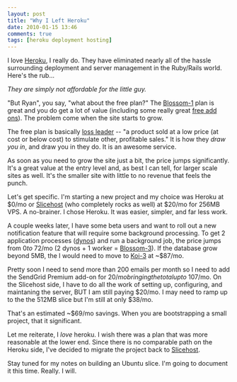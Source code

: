 ```yaml
---
layout: post
title: "Why I Left Heroku"
date: 2010-01-15 13:46
comments: true
tags: [heroku deployment hosting]
---
```

I love [Heroku](http://heroku.com), I really do. They have eliminated nearly all of the hassle surrounding  deployment and server management in the Ruby/Rails world. Here's the rub...

*They are simply not affordable for the little guy.*

"But Ryan", you say, "what about the free plan?" The [Blossom-1](http://heroku.com/pricing#blossom-1) plan is great and you do get a lot of value (including some really great [free add ons](http://addons.heroku.com/)). The problem come when the site starts to grow.

The free plan is basically  [loss leader](http://en.wikipedia.org/wiki/Loss_leader) -- "a product sold at a low price (at cost or below cost) to stimulate other, profitable sales." It is how they _draw you in_, and draw you in they do. It is an awesome service.

As soon as you need to grow the site just a bit, the price jumps significantly. It's a great value at the entry level and, as best I can tell, for larger scale sites as well. It's the smaller site with little to no revenue that feels the punch.

Let's get specific. I'm starting a new project and my choice was Heroku at $0/mo or [Slicehost](http://slicehost.com) (who completely rocks as well) at $20/mo for 256MB VPS. A no-brainer. I chose Heroku. It was easier, simpler, and far less work.

A couple weeks later, I have some beta users and want to roll out a new notification feature that will require some background processing. To get 2 application processes ([dynos](https://heroku.com/how/dynos)) and run a background job, the price jumps from $0 to ~$72/mo (2 dynos + 1 worker = [Blossom-3](https://heroku.com/pricing#blossom-3)). If the database grow beyond 5MB, the I would need to move to [Koi-3](https://heroku.com/pricing#koi-3) at ~$87/mo. 

Pretty soon I need to send more than 200 emails per month so I need to add the SendGrid Premium add-on for $20/mo bringing the total up to ~$107/mo. On the Slicehost side, I have to do all the work of setting up, configuring, and maintaning the server, BUT I am still paying $20/mo. I may need to ramp up to the the 512MB slice but I'm still at only $38/mo.

That's an estimated ~$69/mo savings. When you are bootstrapping a small project, that it significant.

Let me reiterate, I *love* heroku. I wish there was a plan that was more reasonable at the lower end. Since there is no comparable path on the Heroku side, I've decided to migrate the project back to [Slicehost](http://www.slicehost.com/).

Stay tuned for my notes on building an Ubuntu slice. I'm going to document it this time. Really. I will.